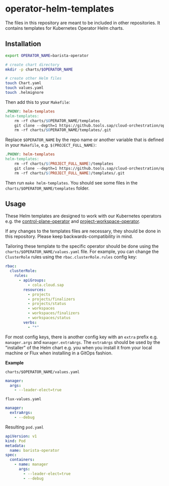# operator-helm-templates

The files in this repository are meant to be included in other repositories. It contains templates for Kubernetes Operator Helm charts.

## Installation

```bash
export OPERATOR_NAME=barista-operator

# create chart directory
mkdir -p charts/$OPERATOR_NAME

# create other Helm files
touch Chart.yaml
touch values.yaml
touch .helmignore
```

Then add this to your `Makefile`:

```makefile
.PHONY: helm-templates
helm-templates:
	rm -rf charts/$OPERATOR_NAME/templates
	git clone --depth=1 https://github.tools.sap/cloud-orchestration/operator-helm-templates.git charts/$OPERATOR_NAME/templates
	rm -rf charts/$OPERATOR_NAME/templates/.git
```

Replace `$OPERATOR_NAME` by the repo name or another variable that is defined in your `Makefile`, e.g. `$(PROJECT_FULL_NAME)`:

```makefile
.PHONY: helm-templates
helm-templates:
	rm -rf charts/$(PROJECT_FULL_NAME)/templates
	git clone --depth=1 https://github.tools.sap/cloud-orchestration/operator-helm-templates.git charts/$(PROJECT_FULL_NAME)/templates
	rm -rf charts/$(PROJECT_FULL_NAME)/templates/.git
```

Then run `make helm-templates`. You should see some files in the `charts/$OPERATOR_NAME/templates` folder.

## Usage

These Helm templates are designed to work with our Kubernetes operators e.g. the [control-plane-operator](https://github.tools.sap/cloud-orchestration/control-plane-operator) and [project-workspace-operator](https://github.tools.sap/CoLa/project-workspace-operator).

If any changes to the templates files are necessary, they should be done in this repository. Please keep backwards-compatibility in mind.

Tailoring these template to the specific operator should be done using the `charts/$OPERATOR_NAME/values.yaml` file. For example, you can change the `ClusterRole` rules using the `rbac.clusterRole.rules` config key:

```yaml
rbac:
  clusterRole:
    rules:
      - apiGroups:
          - cola.cloud.sap
        resources:
          - projects
          - projects/finalizers
          - projects/status
          - workspaces
          - workspaces/finalizers
          - workspaces/status
        verbs:
          - "*"
```

For most config keys, there is another config key with an `extra` prefix e.g. `manager.args` and `manager.extraArgs`. The `extraArgs` should be used by the "installer" of the Helm chart e.g. you when you install it from your local machine or Flux when installing in a GitOps fashion.

**Example**

`charts/$OPERATOR_NAME/values.yaml`

```yaml
manager:
  args:
    - --leader-elect=true
```

`flux-values.yaml`

```yaml
manager:
  extraArgs:
    - --debug
```

Resulting `pod.yaml`

```yaml
apiVersion: v1
kind: Pod
metadata:
  name: barista-operator
spec:
  containers:
    - name: manager
      args:
        - --leader-elect=true
        - --debug
```
